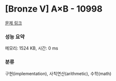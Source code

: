 # [Bronze V] A×B - 10998 

[문제 링크](https://www.acmicpc.net/problem/10998) 

### 성능 요약

메모리: 1524 KB, 시간: 0 ms

### 분류

구현(implementation), 사칙연산(arithmetic), 수학(math)

